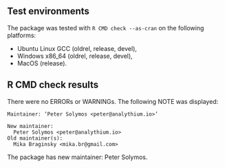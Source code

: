 ## Test environments

The package was tested with `R CMD check --as-cran` on the following platforms:

* Ubuntu Linux GCC (oldrel, release, devel),
* Windows x86_64  (oldrel, release, devel),
* MacOS (release).

## R CMD check results


There were no ERRORs or WARNINGs. The following NOTE was displayed:

```
Maintainer: ‘Peter Solymos <peter@analythium.io>’

New maintainer:
  Peter Solymos <peter@analythium.io>
Old maintainer(s):
  Mika Braginsky <mika.br@gmail.com>
```

The package has new maintainer: Peter Solymos.
